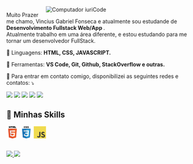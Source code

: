 <img src="https://raw.githubusercontent.com/MicaelliMedeiros/micaellimedeiros/master/image/computer-illustration.png" min-width="400px" max-width="400px" width="400px" align="right" alt="Computador iuriCode">

<p align="left"> 
  Muito Prazer me chamo, Vincius Gabriel Fonseca e atualmente sou estudande de <strong>Desenvolvimento Fullstack Web/App </strong>.<br>
  Atualmente trabalho em uma área diferente, e estou estudando para me tornar um desenvolvedor FullStack.
</p>

<p align="left">
  🦄 Linguagens: <strong>HTML, CSS, JAVASCRIPT.</strong>
</p>

<p align="left">
  💼 Ferramentas: <strong>VS Code, Git, Github, StackOverflow e outras.</strong>
</p>

<p align="left">
  💌 Para entrar em contato comigo, disponibilizei as seguintes redes e contatos: ⤵️
</p>

<p align="left">
  <a href="#" alt="Gmail">
  <img src="https://img.shields.io/badge/-Gmail-FF0000?style=flat-square&labelColor=FF0000&logo=gmail&logoColor=white&link=vinicius.fonseca20093004@gmail.com " /></a>

  <a href="#" alt="Linkedin">
  <img src="https://img.shields.io/badge/-Linkedin-0e76a8?style=flat-square&logo=Linkedin&logoColor=white&link=https://www.linkedin.com/in/vinicius-f-39a73413b/" /></a>

  <a href="#" alt="WhatsApp">
  <img src="https://img.shields.io/badge/-WhatsApp-25d366?style=flat-square&labelColor=25d366&logo=whatsapp&logoColor=white&link=API-DO-SEU-WHATSAPP"/></a>

  <a href="#" alt="Facebook">
  <img src="https://img.shields.io/badge/-Facebook-3b5998?style=flat-square&labelColor=3b5998&logo=facebook&logoColor=white&link=LINK-DO-SEU-FACEBOOK"/></a>

  <a href="#" alt="Instagram">
  <img src="https://img.shields.io/badge/-Instagram-DF0174?style=flat-square&labelColor=DF0174&logo=instagram&logoColor=white&link=LINK-DO-SEU-INSTAGRAM"/></a>
</p>  

  ## 🚀 Minhas Skills <br>
 
  <code><img height="32" src="https://raw.githubusercontent.com/github/explore/80688e429a7d4ef2fca1e82350fe8e3517d3494d/topics/html/html.png" alt="HTML5"/></code>
  <code><img height="32" src="https://raw.githubusercontent.com/github/explore/80688e429a7d4ef2fca1e82350fe8e3517d3494d/topics/css/css.png" alt="CSS"/></code>
  <code><img height="32" src="https://raw.githubusercontent.com/github/explore/80688e429a7d4ef2fca1e82350fe8e3517d3494d/topics/javascript/javascript.png" alt="Javascript"/></code>
 
 
  ##
   
 <div>
  <a href="https://github.com/viniciusfonsecapr">
  <img height="180em" src="https://github-readme-stats.vercel.app/api?username=viniciusfonsecapr&show_icons=true&theme=tokyonight&include_all_commits=true&count_private=true"/>
  <img height="130em" src="https://github-readme-stats.vercel.app/api/top-langs/?username=viniciusfonsecapr&layout=compact&langs_count=7&theme=tokyonight"/>
</div><br>
 

  
